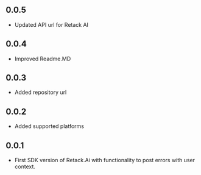 ## 0.0.5
* Updated API url for Retack AI
## 0.0.4
* Improved Readme.MD
## 0.0.3
* Added repository url
## 0.0.2
* Added supported platforms
## 0.0.1
* First SDK version of Retack.Ai with functionality to post errors with user context.
